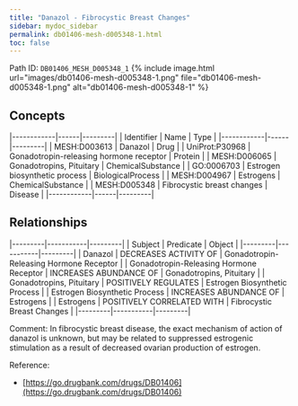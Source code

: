 ```yaml
---
title: "Danazol - Fibrocystic Breast Changes"
sidebar: mydoc_sidebar
permalink: db01406-mesh-d005348-1.html
toc: false 
---
```



Path ID: `DB01406_MESH_D005348_1`
{% include image.html url="images/db01406-mesh-d005348-1.png" file="db01406-mesh-d005348-1.png" alt="db01406-mesh-d005348-1" %}

## Concepts

|------------|------|---------|
| Identifier | Name | Type    |
|------------|------|---------|
| MESH:D003613 | Danazol | Drug |
| UniProt:P30968 | Gonadotropin-releasing hormone receptor | Protein |
| MESH:D006065 | Gonadotropins, Pituitary | ChemicalSubstance |
| GO:0006703 | Estrogen biosynthetic process | BiologicalProcess |
| MESH:D004967 | Estrogens | ChemicalSubstance |
| MESH:D005348 | Fibrocystic breast changes | Disease |
|------------|------|---------|

## Relationships

|---------|-----------|---------|
| Subject | Predicate | Object  |
|---------|-----------|---------|
| Danazol | DECREASES ACTIVITY OF | Gonadotropin-Releasing Hormone Receptor |
| Gonadotropin-Releasing Hormone Receptor | INCREASES ABUNDANCE OF | Gonadotropins, Pituitary |
| Gonadotropins, Pituitary | POSITIVELY REGULATES | Estrogen Biosynthetic Process |
| Estrogen Biosynthetic Process | INCREASES ABUNDANCE OF | Estrogens |
| Estrogens | POSITIVELY CORRELATED WITH | Fibrocystic Breast Changes |
|---------|-----------|---------|

Comment: In fibrocystic breast disease, the exact mechanism of action of danazol is unknown, but may be related to suppressed estrogenic stimulation as a result of decreased ovarian production of estrogen.

Reference: 
  - [https://go.drugbank.com/drugs/DB01406](https://go.drugbank.com/drugs/DB01406)
